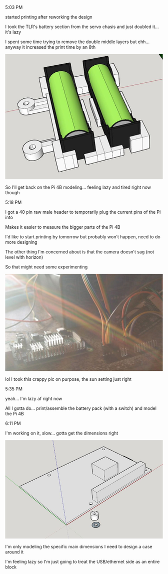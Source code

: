 5:03 PM

started printing after reworking the design

I took the TLR's battery section from the servo chasis and just doubled it... it's lazy

I spent some time trying to remove the double middle layers but ehh... anyway it increased the print time by an 8th

<img src="../images/new-battery-holder.JPG"/>

So I'll get back on the Pi 4B modeling... feeling lazy and tired right now though

5:18 PM

I got a 40 pin raw male header to temporarily plug the current pins of the Pi into

Makes it easier to measure the bigger parts of the Pi 4B

I'd like to start printing by tomorrow but probably won't happen, need to do more designing

The other thing I'm concerned about is that the camera doesn't sag (not level with horizon)

So that might need some experimenting

<img src="../images/swap.JPG"/>

lol I took this crappy pic on purpose, the sun setting just right

5:35 PM

yeah... I'm lazy af right now

All I gotta do... print/assemble the battery pack (with a switch) and model the Pi 4B

6:11 PM

I'm working on it, slow... gotta get the dimensions right

<img src="../images/working.JPG"/>

I'm only modeling the specific main dimensions I need to design a case around it

I'm feeling lazy so I'm just going to treat the USB/ethernet side as an entire block

